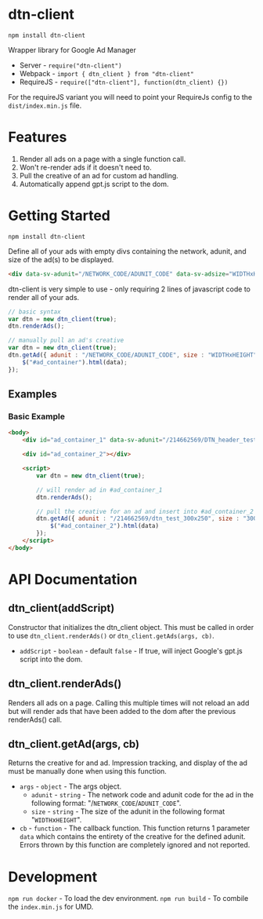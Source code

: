 # dtn-client

`npm install dtn-client`

Wrapper library for Google Ad Manager

* Server - `require("dtn-client")`
* Webpack - `import { dtn_client } from "dtn-client"`
* RequireJS - `require(["dtn-client"], function(dtn_client) {})`

For the requireJS variant you will need to point your RequireJs config to the `dist/index.min.js` file.

# Features

1. Render all ads on a page with a single function call.
1. Won't re-render ads if it doesn't need to.
1. Pull the creative of an ad for custom ad handling.
1. Automatically append gpt.js script to the dom.

# Getting Started

`npm install dtn-client`

Define all of your ads with empty divs containing the network, adunit, and size of the ad(s) to be displayed. 

```html
<div data-sv-adunit="/NETWORK_CODE/ADUNIT_CODE" data-sv-adsize="WIDTHxHEIGHT"></div>
```
dtn-client is very simple to use - only requiring 2 lines of javascript code to render all of your ads. 

```js
// basic syntax
var dtn = new dtn_client(true);
dtn.renderAds();
```

```js
// manually pull an ad's creative
var dtn = new dtn_client(true);
dtn.getAd({ adunit : "/NETWORK_CODE/ADUNIT_CODE", size : "WIDTHxHEIGHT" }, function(data) {
	$("#ad_container").html(data);
});

```

## Examples

### Basic Example

```html
<body>
	<div id="ad_container_1" data-sv-adunit="/214662569/DTN_header_test" data-sv-adsize="700x300"></div>

	<div id="ad_container_2"></div>

	<script>
		var dtn = new dtn_client(true);

		// will render ad in #ad_container_1
		dtn.renderAds();

		// pull the creative for an ad and insert into #ad_container_2
		dtn.getAd({ adunit : "/214662569/dtn_test_300x250", size : "300x250" }, function(data) {
			$("#ad_container_2").html(data)
		});
	</script>
</body>
```

# API Documentation

## dtn_client(addScript)

Constructor that initializes the dtn_client object. This must be called in order to use `dtn_client.renderAds()` or `dtn_client.getAds(args, cb)`.

* `addScript` - `boolean` - default `false` - If true, will inject Google's gpt.js script into the dom.

## dtn_client.renderAds()

Renders all ads on a page. Calling this multiple times will not reload an add but will render ads that have been added to the dom after the previous renderAds() call. 

## dtn_client.getAd(args, cb)

Returns the creative for and ad. Impression tracking, and display of the ad must be manually done when using this function. 

* `args` - `object` - The args object.
	* `adunit` - `string` - The network code and adunit code for the ad in the following format: "/`NETWORK_CODE`/`ADUNIT_CODE`".
	* `size` - `string` - The size of the adunit in the following format "`WIDTH`x`HEIGHT`".
* `cb` - `function` - The callback function. This function returns 1 parameter `data` which contains the entirety of the creative for the defined adunit. Errors thrown by this function are completely ignored and not reported. 

# Development

`npm run docker` - To load the dev environment.
`npm run build` - To combile the `index.min.js` for UMD.